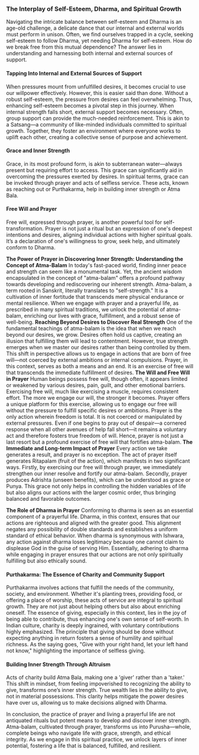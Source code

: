 

### The Interplay of Self-Esteem, Dharma, and Spiritual Growth
Navigating the intricate balance between self-esteem and Dharma is an age-old challenge, a delicate dance that our internal and external worlds must perform in unison. Often, we find ourselves trapped in a cycle, seeking self-esteem to follow Dharma, yet needing Dharma for self-esteem. How do we break free from this mutual dependence? The answer lies in understanding and harnessing both internal and external sources of support.
#### Tapping Into Internal and External Sources of Support
When pressures mount from unfulfilled desires, it becomes crucial to use our willpower effectively. However, this is easier said than done. Without a robust self-esteem, the pressure from desires can feel overwhelming. Thus, enhancing self-esteem becomes a pivotal step in this journey. 
When internal strength falls short, external support becomes necessary. Often, group support can provide the much-needed reinforcement. This is akin to a Satsang—a community of like-minded individuals committed to spiritual growth. Together, they foster an environment where everyone works to uplift each other, creating a collective sense of purpose and achievement.
#### Grace and Inner Strength
Grace, in its most profound form, is akin to subterranean water—always present but requiring effort to access. This grace can significantly aid in overcoming the pressures exerted by desires. In spiritual terms, grace can be invoked through prayer and acts of selfless service. These acts, known as reaching out or Purthakarma, help in building inner strength or Atma Bala.
#### Free Will and Prayer
Free will, expressed through prayer, is another powerful tool for self-transformation. Prayer is not just a ritual but an expression of one's deepest intentions and desires, aligning individual actions with higher spiritual goals. It’s a declaration of one's willingness to grow, seek help, and ultimately conform to Dharma.

**The Power of Prayer in Discovering Inner Strength: Understanding the Concept of Atma-Balam**
In today's fast-paced world, finding inner peace and strength can seem like a monumental task. Yet, the ancient wisdom encapsulated in the concept of "atma-balam" offers a profound pathway towards developing and rediscovering our inherent strength. Atma-balam, a term rooted in Sanskrit, literally translates to "self-strength." It is a cultivation of inner fortitude that transcends mere physical endurance or mental resilience. When we engage with prayer and a prayerful life, as prescribed in many spiritual traditions, we unlock the potential of atma-balam, enriching our lives with grace, fulfillment, and a robust sense of well-being.
**Reaching Beyond Desires to Discover Real Strength**
One of the fundamental teachings of atma-balam is the idea that when we reach beyond our desires, we grow. Desires often hold us captive, creating an illusion that fulfilling them will lead to contentment. However, true strength emerges when we master our desires rather than being controlled by them. This shift in perspective allows us to engage in actions that are born of free will—not coerced by external ambitions or internal compulsions.
Prayer, in this context, serves as both a means and an end. It is an exercise of free will that transcends the immediate fulfillment of desires. 
**The Will and Free Will in Prayer**
Human beings possess free will, though often, it appears limited or weakened by various desires, pain, guilt, and other emotional barriers. Exercising free will, much like exercising a muscle, requires consistent effort. The more we engage our will, the stronger it becomes. Prayer offers a unique platform for this exercise, allowing us to engage our free will without the pressure to fulfill specific desires or ambitions.
Prayer is the only action wherein freedom is total. It is not coerced or manipulated by external pressures. Even if one begins to pray out of despair—a cornered response when all other avenues of help fall short—it remains a voluntary act and therefore fosters true freedom of will. Hence, prayer is not just a last resort but a profound exercise of free will that fortifies atma-balam.
**The Immediate and Long-term Impact of Prayer**
Every action we take generates a result, and prayer is no exception. The act of prayer itself generates Ritapalam (fruit of the action), which manifests in two significant ways. Firstly, by exercising our free will through prayer, we immediately strengthen our inner resolve and fortify our atma-balam. Secondly, prayer produces Adrishta (unseen benefits), which can be understood as grace or Punya. This grace not only helps in controlling the hidden variables of life but also aligns our actions with the larger cosmic order, thus bringing balanced and favorable outcomes.

**The Role of Dharma in Prayer**
Conforming to dharma is seen as an essential component of a prayerful life. Dharma, in this context, ensures that our actions are righteous and aligned with the greater good. This alignment negates any possibility of double standards and establishes a uniform standard of ethical behavior. When dharma is synonymous with Ishwara, any action against dharma loses legitimacy because one cannot claim to displease God in the guise of serving Him. Essentially, adhering to dharma while engaging in prayer ensures that our actions are not only spiritually fulfilling but also ethically sound.
#### Purthakarma: The Essence of Charity and Community Support
Purthakarma involves actions that fulfill the needs of the community, society, and environment. Whether it's planting trees, providing food, or offering a place of worship, these acts of service are integral to spiritual growth. They are not just about helping others but also about enriching oneself. The essence of giving, especially in this context, lies in the joy of being able to contribute, thus enhancing one's own sense of self-worth.
In Indian culture, charity is deeply ingrained, with voluntary contributions highly emphasized. The principle that giving should be done without expecting anything in return fosters a sense of humility and spiritual richness. As the saying goes, "Give with your right hand, let your left hand not know," highlighting the importance of selfless giving.
#### Building Inner Strength Through Altruism
Acts of charity build Atma Bala, making one a 'giver' rather than a 'taker.' This shift in mindset, from feeling impoverished to recognizing the ability to give, transforms one’s inner strength. True wealth lies in the ability to give, not in material possessions. This clarity helps mitigate the power desires have over us, allowing us to make decisions aligned with Dharma.


In conclusion, the practice of prayer and living a prayerful life are not antiquated rituals but potent means to develop and discover inner strength. Atma-balam, cultivated through prayer, transforms us into Purusha—whole, complete beings who navigate life with grace, strength, and ethical integrity. As we engage in this spiritual practice, we unlock layers of inner potential, fostering a life that is balanced, fulfilled, and resilient.

